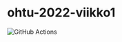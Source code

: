 # ohtu-2022-viikko1

![GitHub Actions](https://github.com/mikknikk/ohtu-2022-viikko1/workflows/CI/badge.svg)
